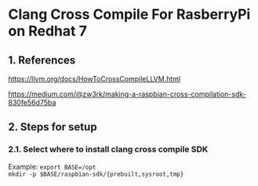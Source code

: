 # Clang Cross Compile For RasberryPi on Redhat 7

## 1. References 
https://llvm.org/docs/HowToCrossCompileLLVM.html 

https://medium.com/@zw3rk/making-a-raspbian-cross-compilation-sdk-830fe56d75ba

## 2. Steps for setup 
### 2.1. Select where to install clang cross compile SDK 
Example:
  `export BASE=/opt`  
  `mkdir -p $BASE/raspbian-sdk/{prebuilt,sysroot,tmp}`

